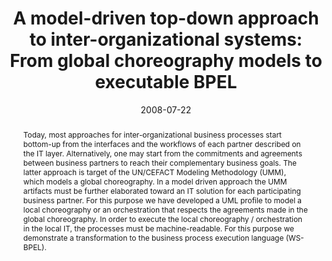 ---
abstract: Today, most approaches for inter-organizational business processes start
  bottom-up from the interfaces and the workflows of each partner described on the
  IT layer. Alternatively, one may start from the commitments and agreements between
  business partners to reach their complementary business goals. The latter approach
  is target of the UN/CEFACT Modeling Methodology (UMM), which models a global choreography.
  In a model driven approach the UMM artifacts must be further elaborated toward an
  IT solution for each participating business partner. For this purpose we have developed
  a UML profile to model a local choreography or an orchestration that respects the
  agreements made in the global choreography. In order to execute the local choreography
  / orchestration in the local IT, the processes must be machine-readable. For this
  purpose we demonstrate a transformation to the business process execution language
  (WS-BPEL).
authors:
- Birgit Hofreiter
- Christian Huemer
date: '2008-07-22'
featured: false
links:
- name: Publik
  url: https://publik.tuwien.ac.at/showentry.php?ID=166333&lang=2
publication_types:
- '1'
publishDate: '2008-07-22'
specifics: 'Vortrag: IEEE Conference on E-Commerce Technology (CEC''08), Washington
  D.C., USA; 22.07.2008 - 24.07.2008; in: "IEEE Joint Conference on E-Commerce Technology
  (CEC''08) and Enterprise Computing, E-Commerce, and E-Services (EEE''08)", IEEE
  Computer Society, (2008), ISBN: 978-0-7695-3340-7; S. 136 - 145.'
title: 'A model-driven top-down approach to inter-organizational systems: From global
  choreography models to executable BPEL'
url_pdf: http://publik.tuwien.ac.at/files/PubDat_166333.pdf
---
